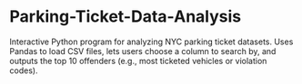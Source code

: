 # Parking-Ticket-Data-Analysis
Interactive Python program for analyzing NYC parking ticket datasets. Uses Pandas to load CSV files, lets users choose a column to search by, and outputs the top 10 offenders (e.g., most ticketed vehicles or violation codes).
